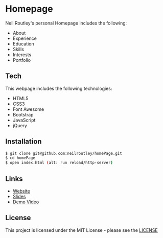 # Homepage
Neil Routley's personal Homepage includes the following:
- About
- Experience
- Education
- Skills
- Interests
- Portfolio

<!-- 
## Preview
![image](images/preview.gif) -->


## Tech
This webpage includes the following technologies:

* HTML5
* CSS3
* Font Awesome
* Bootstrap
* JavaScript
* jQuery


## Installation
```sh
$ git clone git@github.com:neilroutley/homePage.git
$ cd homePage
$ open index.html (alt: run reload/http-server)
```


## Links
- [Website](https://neilroutley.github.io/homePage/)
- [Slides](https://docs.google.com/presentation/d/18qnaEKQv-kSD2iBQMQuZlf1H8NPNmZOgmV8cgIPBTrs/edit?usp=sharing)
- [Demo Video](https://www.youtube.com/watch?v=eTffFcDAizA&feature=youtu.be)


## License
This project is licensed under the MIT License - please see the [LICENSE](LICENSE)
